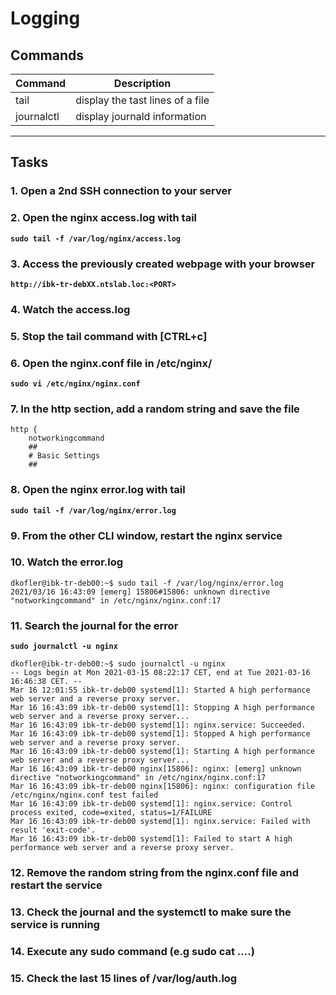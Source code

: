 # Logging
## Commands
| Command | Description |
| --- | --- |
| tail | display the tast lines of a file |
| journalctl | display journald information |
---

## Tasks
### 1. Open a 2nd SSH connection to your server
### 2. Open the nginx access.log with tail
**`sudo tail -f /var/log/nginx/access.log`**

### 3. Access the previously created webpage with your browser
**`http://ibk-tr-debXX.ntslab.loc:<PORT>`**

### 4. Watch the access.log
### 5. Stop the tail command with [CTRL+c]
### 6. Open the nginx.conf file in /etc/nginx/
**`sudo vi /etc/nginx/nginx.conf`**

### 7. In the http section, add a random string and save the file
```
http {
	notworkingcommand
	##
	# Basic Settings
	##
```
### 8. Open the nginx error.log with tail
**`sudo tail -f /var/log/nginx/error.log`**

### 9. From the other CLI window, restart the nginx service
### 10. Watch the error.log
```
dkofler@ibk-tr-deb00:~$ sudo tail -f /var/log/nginx/error.log
2021/03/16 16:43:09 [emerg] 15806#15806: unknown directive "notworkingcommand" in /etc/nginx/nginx.conf:17
```

### 11. Search the journal for the error
**`sudo journalctl -u nginx`**
```
dkofler@ibk-tr-deb00:~$ sudo journalctl -u nginx
-- Logs begin at Mon 2021-03-15 08:22:17 CET, end at Tue 2021-03-16 16:46:38 CET. --
Mar 16 12:01:55 ibk-tr-deb00 systemd[1]: Started A high performance web server and a reverse proxy server.
Mar 16 16:43:09 ibk-tr-deb00 systemd[1]: Stopping A high performance web server and a reverse proxy server...
Mar 16 16:43:09 ibk-tr-deb00 systemd[1]: nginx.service: Succeeded.
Mar 16 16:43:09 ibk-tr-deb00 systemd[1]: Stopped A high performance web server and a reverse proxy server.
Mar 16 16:43:09 ibk-tr-deb00 systemd[1]: Starting A high performance web server and a reverse proxy server...
Mar 16 16:43:09 ibk-tr-deb00 nginx[15806]: nginx: [emerg] unknown directive "notworkingcommand" in /etc/nginx/nginx.conf:17
Mar 16 16:43:09 ibk-tr-deb00 nginx[15806]: nginx: configuration file /etc/nginx/nginx.conf test failed
Mar 16 16:43:09 ibk-tr-deb00 systemd[1]: nginx.service: Control process exited, code=exited, status=1/FAILURE
Mar 16 16:43:09 ibk-tr-deb00 systemd[1]: nginx.service: Failed with result 'exit-code'.
Mar 16 16:43:09 ibk-tr-deb00 systemd[1]: Failed to start A high performance web server and a reverse proxy server.
```

### 12. Remove the random string from the nginx.conf file and restart the service
### 13. Check the journal and the systemctl to make sure the service is running
### 14. Execute any sudo command (e.g sudo cat ....)
### 15. Check the last 15 lines of /var/log/auth.log